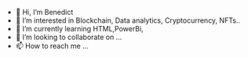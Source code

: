 - 👋 Hi, I’m Benedict
- 👀 I’m interested in Blockchain, Data analytics, Cryptocurrency, NFTs..
- 🌱 I’m currently learning HTML,PowerBi,
- 💞️ I’m looking to collaborate on ...
- 📫 How to reach me ...

<!---
Benbreeze/Benbreeze is a ✨ special ✨ repository because its `README.md` (this file) appears on your GitHub profile.
You can click the Preview link to take a look at your changes.
--->
